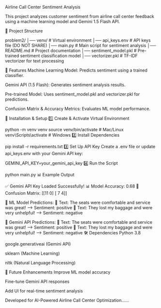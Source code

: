 Airline Call Center Sentiment Analysis


This project analyzes customer sentiment from airline call center feedback using a machine learning model and Gemini 1.5 Flash API.

📁 Project Structure

problem2/
│── venv/                  # Virtual environment
│── api_keys.env           # API keys file (DO NOT SHARE)
│── main.py                # Main script for sentiment analysis
│── README.md              # Project documentation
│── sentiment_model.pkl    # Pre-trained sentiment classification model
│── vectorizer.pkl         # TF-IDF vectorizer for text processing

📌 Features
Machine Learning Model: Predicts sentiment using a trained classifier.

Gemini API (1.5 Flash): Generates sentiment analysis results.

Pre-trained Model: Uses sentiment_model.pkl and vectorizer.pkl for predictions.

Confusion Matrix & Accuracy Metrics: Evaluates ML model performance.

🚀 Installation & Setup
1️⃣ Create & Activate Virtual Environment

python -m venv venv
source venv/bin/activate  # Mac/Linux
venv\Scripts\activate      # Windows
2️⃣ Install Dependencies

pip install -r requirements.txt
3️⃣ Set Up API Key
Create a .env file or update api_keys.env with your Gemini API key:


GEMINI_API_KEY=your_gemini_api_key
4️⃣ Run the Script

python main.py
📊 Example Output

✅ Gemini API Key Loaded Successfully!
📊 Model Accuracy: 0.68
📌 Confusion Matrix:
 [[11  0]
 [ 7  4]]

🧠 ML Model Predictions:
📢 Text: The seats were comfortable and service was great! --> Sentiment: positive
📢 Text: They lost my baggage and were very unhelpful! --> Sentiment: negative

🤖 Gemini API Predictions:
📢 Text: The seats were comfortable and service was great! --> Sentiment: positive
📢 Text: They lost my baggage and were very unhelpful! --> Sentiment: negative
🛠 Dependencies
Python 3.8

google.generativeai (Gemini API)

sklearn (Machine Learning)

nltk (Natural Language Processing)

📌 Future Enhancements
Improve ML model accuracy

Fine-tune Gemini API responses

Add UI for real-time sentiment analysis


 Developed for AI-Powered Airline Call Center Optimization......